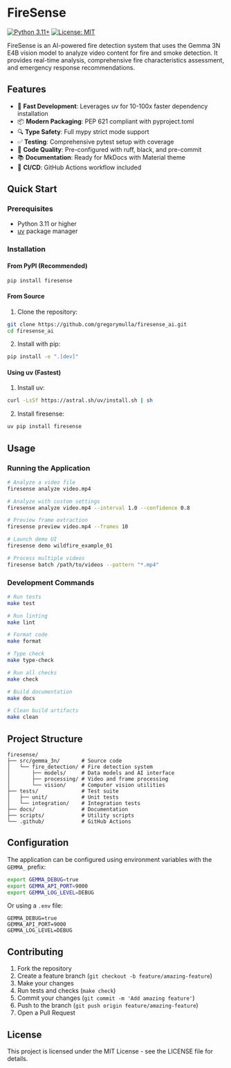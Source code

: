 # FireSense

[![Python 3.11+](https://img.shields.io/badge/python-3.11+-blue.svg)](https://www.python.org/downloads/)
[![License: MIT](https://img.shields.io/badge/License-MIT-yellow.svg)](https://opensource.org/licenses/MIT)

FireSense is an AI-powered fire detection system that uses the Gemma 3N E4B vision model to analyze video content for fire and smoke detection. It provides real-time analysis, comprehensive fire characteristics assessment, and emergency response recommendations.

## Features

- 🚀 **Fast Development**: Leverages uv for 10-100x faster dependency installation
- 📦 **Modern Packaging**: PEP 621 compliant with pyproject.toml
- 🔍 **Type Safety**: Full mypy strict mode support
- ✅ **Testing**: Comprehensive pytest setup with coverage
- 🎨 **Code Quality**: Pre-configured with ruff, black, and pre-commit
- 📚 **Documentation**: Ready for MkDocs with Material theme
- 🔄 **CI/CD**: GitHub Actions workflow included

## Quick Start

### Prerequisites

- Python 3.11 or higher
- [uv](https://github.com/astral-sh/uv) package manager

### Installation

#### From PyPI (Recommended)

```bash
pip install firesense
```

#### From Source

1. Clone the repository:
```bash
git clone https://github.com/gregorymulla/firesense_ai.git
cd firesense_ai
```

2. Install with pip:
```bash
pip install -e ".[dev]"
```

#### Using uv (Fastest)

1. Install uv:
```bash
curl -LsSf https://astral.sh/uv/install.sh | sh
```

2. Install firesense:
```bash
uv pip install firesense
```

## Usage

### Running the Application

```bash
# Analyze a video file
firesense analyze video.mp4

# Analyze with custom settings
firesense analyze video.mp4 --interval 1.0 --confidence 0.8

# Preview frame extraction
firesense preview video.mp4 --frames 10

# Launch demo UI
firesense demo wildfire_example_01

# Process multiple videos
firesense batch /path/to/videos --pattern "*.mp4"
```

### Development Commands

```bash
# Run tests
make test

# Run linting
make lint

# Format code
make format

# Type check
make type-check

# Run all checks
make check

# Build documentation
make docs

# Clean build artifacts
make clean
```

## Project Structure

```
firesense/
├── src/gemma_3n/       # Source code
│   └── fire_detection/ # Fire detection system
│       ├── models/     # Data models and AI interface
│       ├── processing/ # Video and frame processing
│       └── vision/     # Computer vision utilities
├── tests/              # Test suite
│   ├── unit/           # Unit tests
│   └── integration/    # Integration tests
├── docs/               # Documentation
├── scripts/            # Utility scripts
└── .github/            # GitHub Actions
```

## Configuration

The application can be configured using environment variables with the `GEMMA_` prefix:

```bash
export GEMMA_DEBUG=true
export GEMMA_API_PORT=9000
export GEMMA_LOG_LEVEL=DEBUG
```

Or using a `.env` file:

```env
GEMMA_DEBUG=true
GEMMA_API_PORT=9000
GEMMA_LOG_LEVEL=DEBUG
```

## Contributing

1. Fork the repository
2. Create a feature branch (`git checkout -b feature/amazing-feature`)
3. Make your changes
4. Run tests and checks (`make check`)
5. Commit your changes (`git commit -m 'Add amazing feature'`)
6. Push to the branch (`git push origin feature/amazing-feature`)
7. Open a Pull Request

## License

This project is licensed under the MIT License - see the LICENSE file for details.